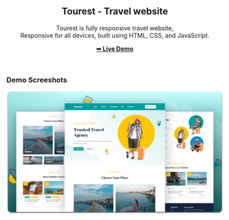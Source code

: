 <div align="center">
  


  <br />
  <br />

  <h2 align="center">Tourest - Travel website</h2>

  Tourest is fully responsive travel website, <br />Responsive for all devices, built using HTML, CSS, and JavaScript.

 <a href=""><strong>➥ Live Demo</strong></a>
</div>

<br />

### Demo Screeshots

![Tourest Desktop Demo](./readme-images/desktop.png "Desktop Demo")




